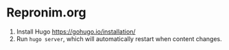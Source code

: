 # Repronim.org

1. Install Hugo https://gohugo.io/installation/
2. Run `hugo server`, which will automatically restart when content changes.
